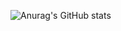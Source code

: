![Anurag's GitHub stats](https://github-readme-stats.vercel.app/api?username=nozomi-75&show_icons=true&theme=transparent)

<!---
nozomi-75/nozomi-75 is a ✨ special ✨ repository because its `README.md` (this file) appears on your GitHub profile.
You can click the Preview link to take a look at your changes.
--->

